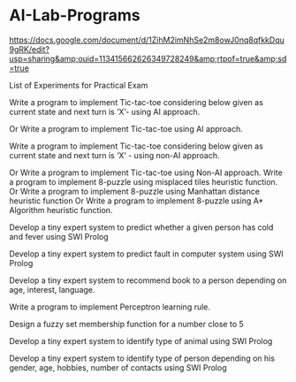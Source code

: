 # AI-Lab-Programs
https://docs.google.com/document/d/1ZihM2imNhSe2m8owJ0nq8qfkkDqu9gRK/edit?usp=sharing&amp;ouid=113415662626349728249&amp;rtpof=true&amp;sd=true


List of Experiments for Practical Exam

Write a program to implement Tic-tac-toe considering below given as current state and next turn is ‘X’- using AI approach.

Or
Write a program to implement Tic-tac-toe using AI approach.


Write a program to implement Tic-tac-toe considering below given as current state and next turn is ‘X’ - using non-AI approach.

Or
Write a program to implement Tic-tac-toe using Non-AI approach.
Write a program to implement 8-puzzle using misplaced tiles heuristic function.
Or
Write a program to implement 8-puzzle using Manhattan distance heuristic function
Or
Write a program to implement 8-puzzle using A* Algorithm heuristic function.


Develop a tiny expert system to predict whether a given person has cold and fever using SWI Prolog


Develop a tiny expert system to predict fault in computer system using SWI Prolog


Develop a tiny expert system to recommend book to a person depending on age, interest, language.


Write a program to implement Perceptron learning rule.


Design a fuzzy set membership function for a number close to 5


Develop a tiny expert system to identify type of animal using SWI Prolog


Develop a tiny expert system to identify type of person depending on his gender, age, hobbies, number of contacts using SWI Prolog



